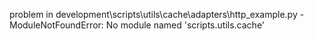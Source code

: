 problem in development\scripts\utils\cache\adapters\http_example.py - ModuleNotFoundError: No module named 'scripts.utils.cache'

